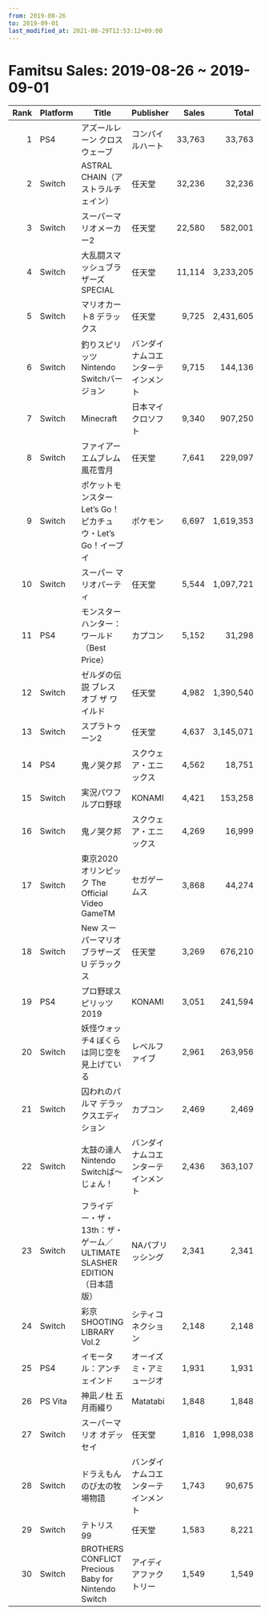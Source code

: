 ```yaml
---
from: 2019-08-26
to: 2019-09-01
last_modified_at: 2021-08-29T12:53:12+09:00
---
```

# Famitsu Sales: 2019-08-26 ~ 2019-09-01
| Rank | Platform | Title | Publisher | Sales | Total | Rate | New |
| -: | -- | -- | -- | -: | -: | -: | -- |
| 1 | PS4 | アズールレーン クロスウェーブ | コンパイルハート | 33,763 | 33,763 | 20% | **New** |
| 2 | Switch | ASTRAL CHAIN（アストラルチェイン） | 任天堂 | 32,236 | 32,236 | 20% | **New** |
| 3 | Switch | スーパーマリオメーカー2 | 任天堂 | 22,580 | 582,001 | 20% |  |
| 4 | Switch | 大乱闘スマッシュブラザーズ SPECIAL | 任天堂 | 11,114 | 3,233,205 | 20% |  |
| 5 | Switch | マリオカート8 デラックス | 任天堂 | 9,725 | 2,431,605 | 20% |  |
| 6 | Switch | 釣りスピリッツ Nintendo Switchバージョン | バンダイナムコエンターテインメント | 9,715 | 144,136 | 20% |  |
| 7 | Switch | Minecraft | 日本マイクロソフト | 9,340 | 907,250 | 20% |  |
| 8 | Switch | ファイアーエムブレム 風花雪月 | 任天堂 | 7,641 | 229,097 | 20% |  |
| 9 | Switch | ポケットモンスター Let’s Go！ ピカチュウ・Let’s Go！イーブイ | ポケモン | 6,697 | 1,619,353 | 20% |  |
| 10 | Switch | スーパー マリオパーティ | 任天堂 | 5,544 | 1,097,721 | 20% |  |
| 11 | PS4 | モンスターハンター：ワールド （Best Price） | カプコン | 5,152 | 31,298 | 40% |  |
| 12 | Switch | ゼルダの伝説 ブレス オブ ザ ワイルド | 任天堂 | 4,982 | 1,390,540 | 20% |  |
| 13 | Switch | スプラトゥーン2 | 任天堂 | 4,637 | 3,145,071 | 20% |  |
| 14 | PS4 | 鬼ノ哭ク邦 | スクウェア・エニックス | 4,562 | 18,751 | 40% |  |
| 15 | Switch | 実況パワフルプロ野球 | KONAMI | 4,421 | 153,258 | 20% |  |
| 16 | Switch | 鬼ノ哭ク邦 | スクウェア・エニックス | 4,269 | 16,999 | 40% |  |
| 17 | Switch | 東京2020オリンピック The Official Video GameTM | セガゲームス | 3,868 | 44,274 | 40% |  |
| 18 | Switch | New スーパーマリオブラザーズ U デラックス | 任天堂 | 3,269 | 676,210 | 20% |  |
| 19 | PS4 | プロ野球スピリッツ2019 | KONAMI | 3,051 | 241,594 | 20% |  |
| 20 | Switch | 妖怪ウォッチ4 ぼくらは同じ空を見上げている | レベルファイブ | 2,961 | 263,956 | 20% |  |
| 21 | Switch | 囚われのパルマ デラックスエディション | カプコン | 2,469 | 2,469 | 60% | **New** |
| 22 | Switch | 太鼓の達人 Nintendo Switchば〜じょん！ | バンダイナムコエンターテインメント | 2,436 | 363,107 | 20% |  |
| 23 | Switch | フライデー・ザ・13th：ザ・ゲーム／ULTIMATE SLASHER EDITION（日本語版） | NAパブリッシング | 2,341 | 2,341 | 60% | **New** |
| 24 | Switch | 彩京 SHOOTING LIBRARY Vol.2 | シティコネクション | 2,148 | 2,148 | 40% | **New** |
| 25 | PS4 | イモータル：アンチェインド | オーイズミ・アミュージオ | 1,931 | 1,931 | 60% | **New** |
| 26 | PS Vita | 神凪ノ杜 五月雨綴り | Matatabi | 1,848 | 1,848 | 40% | **New** |
| 27 | Switch | スーパーマリオ オデッセイ | 任天堂 | 1,816 | 1,998,038 | 20% |  |
| 28 | Switch | ドラえもん のび太の牧場物語 | バンダイナムコエンターテインメント | 1,743 | 90,675 | 20% |  |
| 29 | Switch | テトリス 99 | 任天堂 | 1,583 | 8,221 | 80% |  |
| 30 | Switch | BROTHERS CONFLICT Precious Baby for Nintendo Switch | アイディアファクトリー | 1,549 | 1,549 | 40% | **New** |
